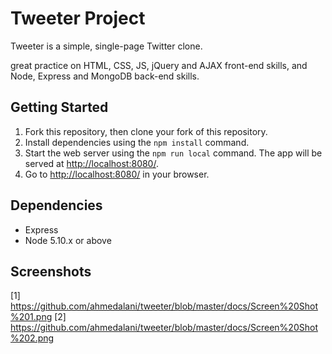 # Tweeter Project

Tweeter is a simple, single-page Twitter clone.

 great practice on HTML, CSS, JS, jQuery and AJAX front-end skills, and Node, Express and MongoDB back-end skills.

## Getting Started

1. Fork this repository, then clone your fork of this repository.
2. Install dependencies using the `npm install` command.
3. Start the web server using the `npm run local` command. The app will be served at <http://localhost:8080/>.
4. Go to <http://localhost:8080/> in your browser.

## Dependencies

- Express
- Node 5.10.x or above

## Screenshots

[1] https://github.com/ahmedalani/tweeter/blob/master/docs/Screen%20Shot%201.png
[2] https://github.com/ahmedalani/tweeter/blob/master/docs/Screen%20Shot%202.png
